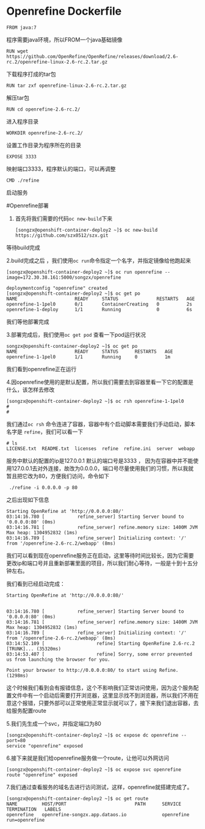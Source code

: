 # Openrefine Dockerfile


    FROM java:7           

程序需要java环境，所以FROM一个java基础镜像  

    RUN wget https://github.com/OpenRefine/OpenRefine/releases/download/2.6-rc.2/openrefine-linux-2.6-rc.2.tar.gz

下载程序打成的tar包  

    RUN tar zxf openrefine-linux-2.6-rc.2.tar.gz

解压tar包  

    RUN cd openrefine-2.6-rc.2/

进入程序目录  

    WORKDIR openrefine-2.6-rc.2/

设置工作目录为程序所在的目录        

    EXPOSE 3333 

映射端口3333，程序默认的端口，可以再调整  

    CMD ./refine

启动服务




#Openrefine部署

1.  首先将我们需要的代码`oc new-build`下来 
  


        [songzx@openshift-container-deploy2 ~]$ oc new-build https://github.com/szx0512/szx.git  
        
  等待build完成  
    
2.build完成之后 ，我们使用`oc run`命令指定一个名字，并指定镜像给他跑起来  



    [songzx@openshift-container-deploy2 ~]$ oc run openrefine --image=172.30.38.161:5000/songzx/openrefine

    deploymentconfig "openrefine" created
    [songzx@openshift-container-deploy2 ~]$ oc get po
    NAME                     READY     STATUS              RESTARTS   AGE
    openrefine-1-1pel0       0/1       ContainerCreating   0          2s
    openrefine-1-deploy      1/1       Running             0          6s

我们等他部署完成  
  
3.部署完成后，我们使用`oc get pod` 查看一下pod运行状况 

    songzx@openshift-container-deploy2 ~]$ oc get po
    NAME                     READY     STATUS      RESTARTS   AGE
    openrefine-1-1pel0       1/1       Running     0          1m
  


我们看到openrefine正在运行  
  
4.因openrefine使用的是默认配置，所以我们需要去到容器里看一下它的配置是什么，该怎样去修改


    [songzx@openshift-container-deploy2 ~]$ oc rsh openrefine-1-1pel0
    # 
    # 

我们通过`oc rsh` 命令连进了容器，容器中有个启动脚本需要我们手动启动，脚本名字是 `refine`，我们可以看一下


    # ls
    LICENSE.txt  README.txt  licenses  refine  refine.ini  server  webapp
  
服务中默认的配置的ip是127.0.0.1  默认的端口号是3333   ，  因为在容器中并不能使用127.0.0.1去对外连接，故改为0.0.0.0，端口号尽量使用我们的习惯，所以我就暂且把它改为80，方便我们访问，命令如下

     ./refine -i 0.0.0.0 -p 80
 
 之后出现如下信息

    Starting OpenRefine at 'http://0.0.0.0:80/'
    03:14:16.780 [            refine_server] Starting Server bound to '0.0.0.0:80' (0ms)
    03:14:16.781 [            refine_server] refine.memory size: 1400M JVM Max heap: 1304952832 (1ms)
    03:14:16.789 [            refine_server] Initializing context: '/' from '/openrefine-2.6-rc.2/webapp' (8ms)

我们可以看到现在openrefine服务正在启动，这里等待时间比较长，因为它需要更改ip和端口号并且重新部署里面的项目，所以我们耐心等待，一般是十到十五分钟左右。


我们看到已经启动完成：

    Starting OpenRefine at 'http://0.0.0.0:80/'


    03:14:16.780 [            refine_server] Starting Server bound to '0.0.0.0:80' (0ms)
    03:14:16.781 [            refine_server] refine.memory size: 1400M JVM Max heap: 1304952832 (1ms)
    03:14:16.789 [            refine_server] Initializing context: '/' from '/openrefine-2.6-rc.2/webapp' (8ms)
    03:14:52.109 [                   refine] Starting OpenRefine 2.6-rc.2 [TRUNK]... (35320ms)
    03:14:53.407 [                   refine] Sorry, some error prevented us from launching the browser for you.

    Point your browser to http://0.0.0.0:80/ to start using Refine. (1298ms)

这个时候我们看到会有报错信息，这个不影响我们正常访问使用，因为这个服务配置文件中有一个启动后需要打开浏览器，这里显示找不到浏览器，所以我们不用在意这个报错，只要外部可以正常使用正常显示就可以了，接下来我们退出容器，去给服务配置route  

  
5.我们先生成一个svc，并指定端口为80

    [songzx@openshift-container-deploy2 ~]$ oc expose dc openrefine --port=80
    service "openrefine" exposed
  
   
6.接下来就是我们给openrefine服务做一个route，让他可以外网访问

    [songzx@openshift-container-deploy2 ~]$ oc expose svc openrefine 
    route "openrefine" exposed  
  
7.我们通过查看服务的域名去进行访问测试，这样，openrefine就搭建完成了。

    [songzx@openshift-container-deploy2 ~]$ oc get route
    NAME         HOST/PORT                         PATH      SERVICE      TERMINATION   LABELS
    openrefine   openrefine-songzx.app.dataos.io             openrefine                 run=openrefine
  

